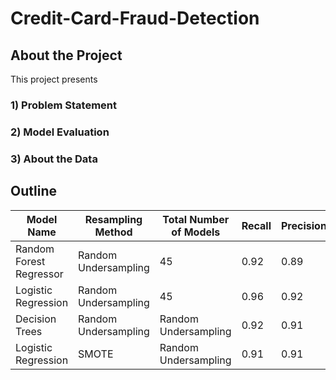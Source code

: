 # Credit-Card-Fraud-Detection


## About the Project
This project presents 

### 1) Problem Statement


### 2) Model Evaluation 


### 3) About the Data


## Outline


| Model Name | Resampling Method | Total Number of Models | Recall | Precision
|---|---|---|---|---|
| Random Forest Regressor | Random Undersampling | 45 | 0.92 | 0.89
| Logistic Regression | Random Undersampling | 45 | 0.96 | 0.92
| Decision Trees | Random Undersampling | Random Undersampling | 0.92 | 0.91
| Logistic Regression | SMOTE | Random Undersampling | 0.91 | 0.91
<!-- ![table.png](table.png) -->
